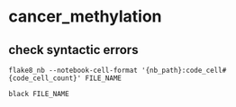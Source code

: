 # cancer_methylation

## check syntactic errors

```
flake8_nb --notebook-cell-format '{nb_path}:code_cell#{code_cell_count}' FILE_NAME

black FILE_NAME
```